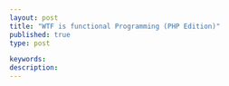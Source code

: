 ```yaml
---
layout: post
title: "WTF is functional Programming (PHP Edition)"
published: true
type: post

keywords:
description:
---
```


<!--Notes: 

Breakdown of he general concepts of functional programming and how they apply for PHP developers.

-->
